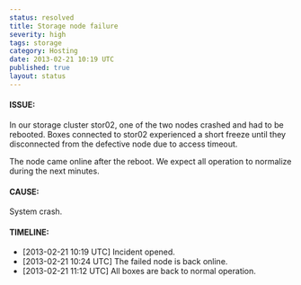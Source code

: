 ```yaml
---
status: resolved
title: Storage node failure
severity: high
tags: storage
category: Hosting
date: 2013-02-21 10:19 UTC
published: true
layout: status
---
```


#### ISSUE:

In our storage cluster stor02, one of the two nodes crashed and had to be rebooted. Boxes connected to stor02 experienced a short freeze until they disconnected from the defective node due to access timeout.

The node came online after the reboot. We expect all operation to normalize during the next minutes.


#### CAUSE:

System crash. 


#### TIMELINE:

* [2013-02-21 10:19 UTC] Incident opened. 
* [2013-02-21 10:24 UTC] The failed node is back online.
* [2013-02-21 11:12 UTC] All boxes are back to normal operation.
